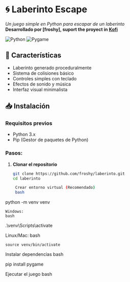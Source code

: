 # 🌀 Laberinto Escape  
*Un juego simple en Python para escapar de un laberinto*  
**Desarrollado por [froshy], suport the proyect in [Kofi](ko-fi.com/froshgames)**  

![Python](https://img.shields.io/badge/Python-3.x-blue?logo=python)
![Pygame](https://img.shields.io/badge/Pygame-2.1.3-success)

## 🚀 Características
- Laberinto generado proceduralmente
- Sistema de colisiones básico
- Controles simples con teclado
- Efectos de sonido y música
- Interfaz visual minimalista

## 📥 Instalación

### Requisitos previos
- Python 3.x
- Pip (Gestor de paquetes de Python)

### Pasos:
1. **Clonar el repositorio**  
   ```bash
   git clone https://github.com/froshy/laberinto.git
   cd laberinto

    Crear entorno virtual (Recomendado)
    bash
python -m venv venv

    Windows:
    bash

.\venv\Scripts\activate

Linux/Mac:
bash

    source venv/bin/activate

Instalar dependencias
bash

pip install pygame

Ejecutar el juego
bash

